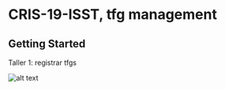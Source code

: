 # CRIS-19-ISST, tfg management

## Getting Started

 Taller 1: registrar tfgs

![alt text](https://github.com/ablazleon/CRIS-19-ISST/blob/master/CRIS.png)
